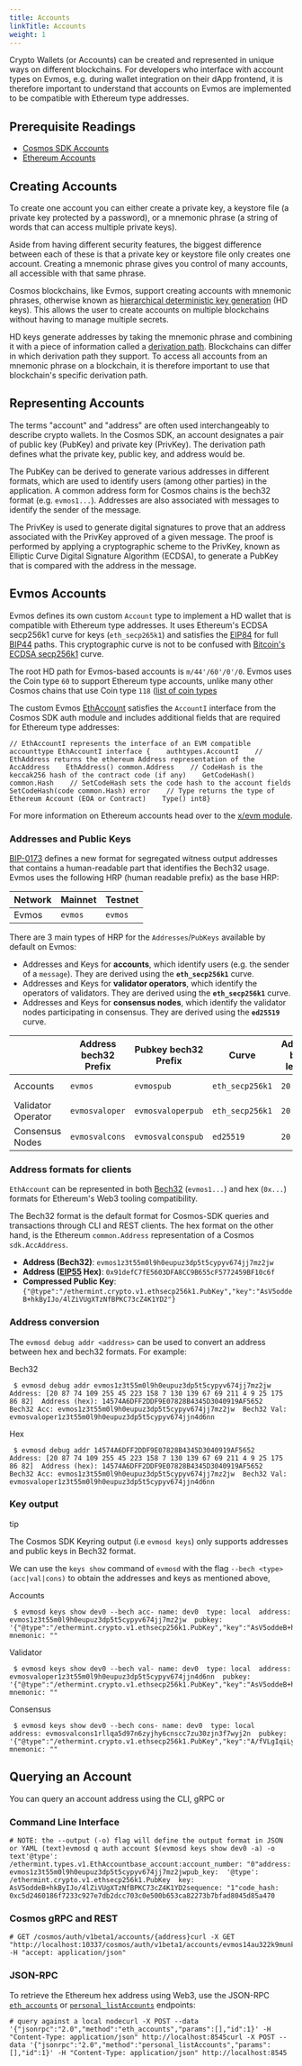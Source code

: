 ```yaml
---
title: Accounts
linkTitle: Accounts
weight: 1
---
```


Crypto Wallets (or Accounts) can be created
and represented in unique ways on different blockchains.
For developers who interface with account types on Evmos,
e.g. during wallet integration on their dApp frontend,
it is therefore important to understand that accounts on Evmos are implemented
to be compatible with Ethereum type addresses.

## Prerequisite Readings

- [Cosmos SDK Accounts](https://docs.cosmos.network/main/learn/beginner/accounts)
- [Ethereum Accounts](https://ethereum.org/en/whitepaper/#ethereum-accounts)

## Creating Accounts

To create one account you can either
create a private key, a keystore file (a private key protected by a password),
or a mnemonic phrase (a string of words that can access multiple private keys).

Aside from having different security features,
the biggest difference between each of these is
that a private key or keystore file only creates one account.
Creating a mnemonic phrase gives you control of many accounts,
all accessible with that same phrase.

Cosmos blockchains, like Evmos, support creating accounts with mnemonic phrases,
otherwise known as [hierarchical deterministic key generation](https://github.com/confio/cosmos-hd-key-derivation-spec) (HD keys).
This allows the user to create accounts on multiple blockchains
without having to manage multiple secrets.

HD keys generate addresses by taking the mnemonic phrase
and combining it with a piece of information called a [derivation path](https://learnmeabitcoin.com/technical/derivation-paths).
Blockchains can differ in which derivation path they support.
To access all accounts from an mnemonic phrase on a blockchain,
it is therefore important to use that blockchain's specific derivation path.

## Representing Accounts

The terms "account" and "address" are often used interchangeably to describe crypto wallets.
In the Cosmos SDK, an account designates a pair of public key (PubKey) and private key (PrivKey).
The derivation path defines what the private key, public key, and address would be.

The PubKey can be derived to generate various addresses in different formats,
which are used to identify users (among other parties) in the application.
A common address form for Cosmos chains is the bech32 format (e.g. `evmos1...`).
Addresses are also associated with messages to identify the sender of the message.

The PrivKey is used to generate digital signatures to prove
that an address associated with the PrivKey approved of a given message.
The proof is performed by applying a cryptographic scheme to the PrivKey,
known as Elliptic Curve Digital Signature Algorithm (ECDSA),
to generate a PubKey that is compared with the address in the message.

## Evmos Accounts

Evmos defines its own custom `Account` type
to implement a HD wallet that is compatible with Ethereum type addresses.
It uses Ethereum's ECDSA secp256k1 curve for keys (`eth_secp265k1`)
and satisfies the [EIP84](https://github.com/ethereum/EIPs/issues/84) for full [BIP44](https://github.com/bitcoin/bips/blob/master/bip-0044.mediawiki) paths.
This cryptographic curve is not to be confused with [Bitcoin's ECDSA secp256k1](https://en.bitcoin.it/wiki/Secp256k1) curve.

The root HD path for Evmos-based accounts is `m/44'/60'/0'/0`.
Evmos uses the Coin type `60` to support Ethereum type accounts,
unlike many other Cosmos chains that use Coin type `118` ([list of coin types](https://github.com/satoshilabs/slips/blob/master/slip-0044.md)

The custom Evmos [EthAccount](https://github.com/evmos/evmos/blob/main/types/account.go#L28-L33) satisfies the `AccountI` interface from the Cosmos SDK auth module
and includes additional fields that are required for Ethereum type addresses:

```
// EthAccountI represents the interface of an EVM compatible accounttype EthAccountI interface {    authtypes.AccountI    // EthAddress returns the ethereum Address representation of the AccAddress    EthAddress() common.Address    // CodeHash is the keccak256 hash of the contract code (if any)    GetCodeHash() common.Hash    // SetCodeHash sets the code hash to the account fields    SetCodeHash(code common.Hash) error    // Type returns the type of Ethereum Account (EOA or Contract)    Type() int8}
```

For more information on Ethereum accounts head over to the [x/evm module](https://docs.evmos.org/protocol/modules/evm#concepts).

### Addresses and Public Keys

[BIP-0173](https://github.com/satoshilabs/slips/blob/master/slip-0173.md) defines a new format for segregated witness
output addresses that contains a human-readable part that identifies the Bech32 usage. Evmos uses the following
HRP (human readable prefix) as the base HRP:

| Network | Mainnet | Testnet |
| --- | --- | --- |
| Evmos | `evmos` | `evmos` |

There are 3 main types of HRP for the `Addresses`/`PubKeys` available by default on Evmos:

- Addresses and Keys for **accounts**, which identify users (e.g. the sender of a `message`). They are derived using
  the **`eth_secp256k1`** curve.
- Addresses and Keys for **validator operators**, which identify the operators of validators. They are derived using
  the **`eth_secp256k1`** curve.
- Addresses and Keys for **consensus nodes**, which identify the validator nodes participating in consensus. They are
  derived using the **`ed25519`** curve.

|     | Address bech32 Prefix | Pubkey bech32 Prefix | Curve | Address byte length | Pubkey byte length |
| --- | --- | --- | --- | --- | --- |
| Accounts | `evmos` | `evmospub` | `eth_secp256k1` | `20` | `33` (compressed) |
| Validator Operator | `evmosvaloper` | `evmosvaloperpub` | `eth_secp256k1` | `20` | `33` (compressed) |
| Consensus Nodes | `evmosvalcons` | `evmosvalconspub` | `ed25519` | `20` | `32` |

### Address formats for clients

`EthAccount` can be represented in both [Bech32](https://en.bitcoin.it/wiki/Bech32) (`evmos1...`)
and hex (`0x...`) formats for Ethereum's Web3 tooling compatibility.

The Bech32 format is the default format for Cosmos-SDK queries and transactions through CLI and REST
clients. The hex format on the other hand, is the Ethereum `common.Address` representation of a
Cosmos `sdk.AccAddress`.

- **Address (Bech32)**: `evmos1z3t55m0l9h0eupuz3dp5t5cypyv674jj7mz2jw`
- **Address ([EIP55](https://eips.ethereum.org/EIPS/eip-55) Hex)**: `0x91defC7fE5603DFA8CC9B655cF5772459BF10c6f`
- **Compressed Public Key**: `{"@type":"/ethermint.crypto.v1.ethsecp256k1.PubKey","key":"AsV5oddeB+hkByIJo/4lZiVUgXTzNfBPKC73cZ4K1YD2"}`

### Address conversion

The `evmosd debug addr <address>` can be used to convert an address between hex and bech32 formats. For example:

Bech32

```
 $ evmosd debug addr evmos1z3t55m0l9h0eupuz3dp5t5cypyv674jj7mz2jw  Address: [20 87 74 109 255 45 223 158 7 130 139 67 69 211 4 9 25 175 86 82]  Address (hex): 14574A6DFF2DDF9E07828B4345D3040919AF5652  Bech32 Acc: evmos1z3t55m0l9h0eupuz3dp5t5cypyv674jj7mz2jw  Bech32 Val: evmosvaloper1z3t55m0l9h0eupuz3dp5t5cypyv674jjn4d6nn
```

Hex

```
 $ evmosd debug addr 14574A6DFF2DDF9E07828B4345D3040919AF5652  Address: [20 87 74 109 255 45 223 158 7 130 139 67 69 211 4 9 25 175 86 82]  Address (hex): 14574A6DFF2DDF9E07828B4345D3040919AF5652  Bech32 Acc: evmos1z3t55m0l9h0eupuz3dp5t5cypyv674jj7mz2jw  Bech32 Val: evmosvaloper1z3t55m0l9h0eupuz3dp5t5cypyv674jjn4d6nn
```

### Key output

tip

The Cosmos SDK Keyring output (i.e `evmosd keys`) only supports addresses and public keys in Bech32 format.

We can use the `keys show` command of `evmosd` with the flag `--bech <type> (acc|val|cons)` to
obtain the addresses and keys as mentioned above,

Accounts

```
 $ evmosd keys show dev0 --bech acc- name: dev0  type: local  address: evmos1z3t55m0l9h0eupuz3dp5t5cypyv674jj7mz2jw  pubkey: '{"@type":"/ethermint.crypto.v1.ethsecp256k1.PubKey","key":"AsV5oddeB+hkByIJo/4lZiVUgXTzNfBPKC73cZ4K1YD2"}'  mnemonic: ""
```

Validator

```
 $ evmosd keys show dev0 --bech val- name: dev0  type: local  address: evmosvaloper1z3t55m0l9h0eupuz3dp5t5cypyv674jjn4d6nn  pubkey: '{"@type":"/ethermint.crypto.v1.ethsecp256k1.PubKey","key":"AsV5oddeB+hkByIJo/4lZiVUgXTzNfBPKC73cZ4K1YD2"}'  mnemonic: ""
```

Consensus

```
 $ evmosd keys show dev0 --bech cons- name: dev0  type: local  address: evmosvalcons1rllqa5d97n6zyjhy6cnscc7zu30zjn3f7wyj2n  pubkey: '{"@type":"/ethermint.crypto.v1.ethsecp256k1.PubKey","key":"A/fVLgIqiLykFQxum96JkSOoTemrXD0tFaFQ1B0cpB2c"}'  mnemonic: ""
```

## Querying an Account

You can query an account address using the CLI, gRPC or

### Command Line Interface

```
# NOTE: the --output (-o) flag will define the output format in JSON or YAML (text)evmosd q auth account $(evmosd keys show dev0 -a) -o text'@type': /ethermint.types.v1.EthAccountbase_account:account_number: "0"address: evmos1z3t55m0l9h0eupuz3dp5t5cypyv674jj7mz2jwpub_key:  '@type': /ethermint.crypto.v1.ethsecp256k1.PubKey  key: AsV5oddeB+hkByIJo/4lZiVUgXTzNfBPKC73cZ4K1YD2sequence: "1"code_hash: 0xc5d2460186f7233c927e7db2dcc703c0e500b653ca82273b7bfad8045d85a470
```

### Cosmos gRPC and REST

```
# GET /cosmos/auth/v1beta1/accounts/{address}curl -X GET "http://localhost:10337/cosmos/auth/v1beta1/accounts/evmos14au322k9munkmx5wrchz9q30juf5wjgz2cfqku" -H "accept: application/json"
```

### JSON-RPC

To retrieve the Ethereum hex address using Web3,
use the JSON-RPC [`eth_accounts`](https://docs.evmos.org/develop/api/ethereum-json-rpc/methods#eth-accounts) or [`personal_listAccounts`](https://docs.evmos.org/develop/api/ethereum-json-rpc/methods#personal-listAccounts) endpoints:

```
# query against a local nodecurl -X POST --data '{"jsonrpc":"2.0","method":"eth_accounts","params":[],"id":1}' -H "Content-Type: application/json" http://localhost:8545curl -X POST --data '{"jsonrpc":"2.0","method":"personal_listAccounts","params":[],"id":1}' -H "Content-Type: application/json" http://localhost:8545
```